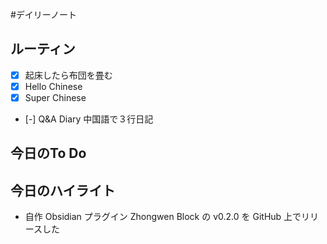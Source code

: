 #デイリーノート
## ルーティン
- [x] 起床したら布団を畳む
- [x] Hello Chinese
- [x] Super Chinese
- [-] Q&A Diary 中国語で３行日記
## 今日のTo Do
## 今日のハイライト
- 自作 Obsidian プラグイン Zhongwen Block の v0.2.0 を GitHub 上でリリースした
